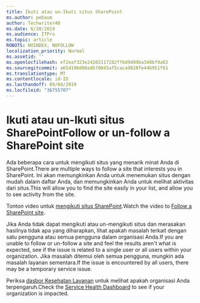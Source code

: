 ```yaml
---
title: Ikuti atau un-Ikuti situs SharePoint
ms.author: pebaum
author: Techwriter40
ms.date: 6/20/2019
ms.audience: ITPro
ms.topic: article
ROBOTS: NOINDEX, NOFOLLOW
localization_priority: Normal
ms.assetid: ''
ms.openlocfilehash: ef2eaf323e24202117282ff6d9d09ba348bf9a62
ms.sourcegitcommit: a65d196d00adb70045af5caca9828fe44b951f61
ms.translationtype: MT
ms.contentlocale: id-ID
ms.lasthandoff: 09/04/2019
ms.locfileid: "36755707"
---
```

# <a name="follow-or-un-follow-a-sharepoint-site"></a><span data-ttu-id="1a175-102">Ikuti atau un-Ikuti situs SharePoint</span><span class="sxs-lookup"><span data-stu-id="1a175-102">Follow or un-follow a SharePoint site</span></span>

<span data-ttu-id="1a175-103">Ada beberapa cara untuk mengikuti situs yang menarik minat Anda di SharePoint.</span><span class="sxs-lookup"><span data-stu-id="1a175-103">There are multiple ways to follow a site that interests you in SharePoint.</span></span> <span data-ttu-id="1a175-104">Ini akan memungkinkan Anda untuk menemukan situs dengan mudah dalam daftar Anda, dan memungkinkan Anda untuk melihat aktivitas dari situs.</span><span class="sxs-lookup"><span data-stu-id="1a175-104">This will allow you to find the site easily in your list, and allow you to see activity from the site.</span></span> 

<span data-ttu-id="1a175-105">Tonton video untuk [mengikuti situs SharePoint](https://support.office.com/article/Video-Follow-a-SharePoint-site-33DB6FA5-9528-45D7-BCC7-F9C1FAAACAE0).</span><span class="sxs-lookup"><span data-stu-id="1a175-105">Watch the video to [Follow a SharePoint site](https://support.office.com/article/Video-Follow-a-SharePoint-site-33DB6FA5-9528-45D7-BCC7-F9C1FAAACAE0).</span></span> 

<span data-ttu-id="1a175-106">Jika Anda tidak dapat mengikuti atau un-mengikuti situs dan merasakan hasilnya tidak apa yang diharapkan, lihat apakah masalah terkait dengan satu pengguna atau semua pengguna dalam organisasi Anda.</span><span class="sxs-lookup"><span data-stu-id="1a175-106">If you are unable to follow or un-follow a site and feel the results aren't what is expected, see if the issue is related to a single user or all users within your organization.</span></span> <span data-ttu-id="1a175-107">Jika masalah ditemui oleh semua pengguna, mungkin ada masalah layanan sementara.</span><span class="sxs-lookup"><span data-stu-id="1a175-107">If the issue is encountered by all users, there may be a temporary service issue.</span></span> 

<span data-ttu-id="1a175-108">Periksa [dasbor Kesehatan Layanan](https://admin.microsoft.com/AdminPortal/Home#/servicehealth) untuk melihat apakah organisasi Anda terpengaruh.</span><span class="sxs-lookup"><span data-stu-id="1a175-108">Check the [Service Health Dashboard](https://admin.microsoft.com/AdminPortal/Home#/servicehealth) to see if your organization is impacted.</span></span>
